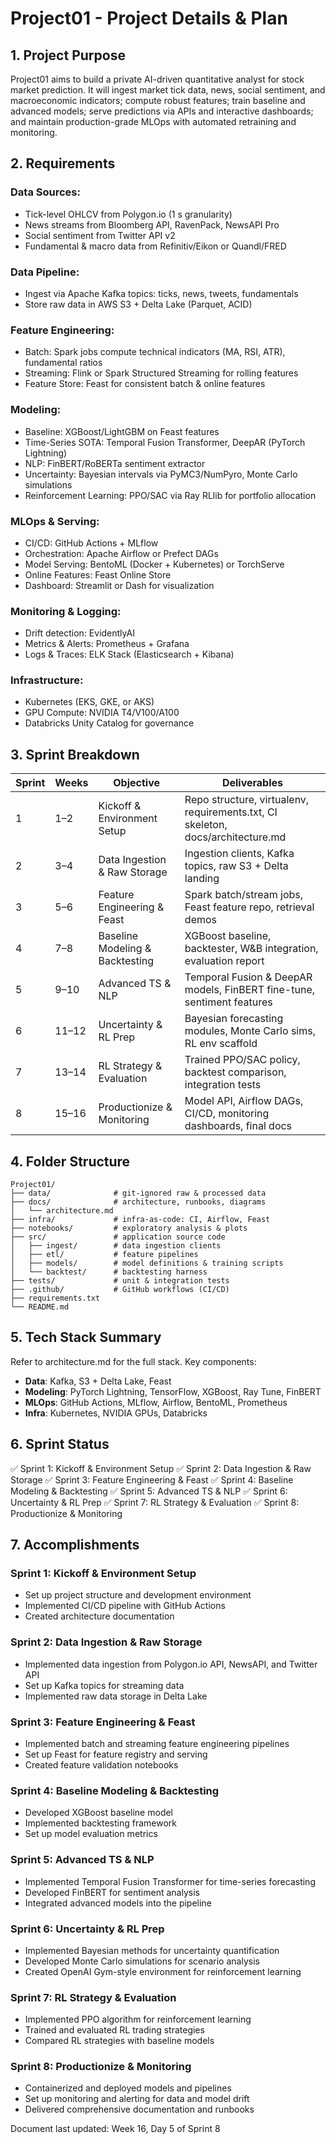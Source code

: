 # Project01 - Project Details & Plan

## 1. Project Purpose

Project01 aims to build a private AI-driven quantitative analyst for stock market prediction. It will ingest market tick data, news, social sentiment, and macroeconomic indicators; compute robust features; train baseline and advanced models; serve predictions via APIs and interactive dashboards; and maintain production-grade MLOps with automated retraining and monitoring.

## 2. Requirements

### Data Sources:

- Tick-level OHLCV from Polygon.io (1 s granularity)
- News streams from Bloomberg API, RavenPack, NewsAPI Pro
- Social sentiment from Twitter API v2
- Fundamental & macro data from Refinitiv/Eikon or Quandl/FRED

### Data Pipeline:

- Ingest via Apache Kafka topics: ticks, news, tweets, fundamentals
- Store raw data in AWS S3 + Delta Lake (Parquet, ACID)

### Feature Engineering:

- Batch: Spark jobs compute technical indicators (MA, RSI, ATR), fundamental ratios
- Streaming: Flink or Spark Structured Streaming for rolling features
- Feature Store: Feast for consistent batch & online features

### Modeling:

- Baseline: XGBoost/LightGBM on Feast features
- Time-Series SOTA: Temporal Fusion Transformer, DeepAR (PyTorch Lightning)
- NLP: FinBERT/RoBERTa sentiment extractor
- Uncertainty: Bayesian intervals via PyMC3/NumPyro, Monte Carlo simulations
- Reinforcement Learning: PPO/SAC via Ray RLlib for portfolio allocation

### MLOps & Serving:

- CI/CD: GitHub Actions + MLflow
- Orchestration: Apache Airflow or Prefect DAGs
- Model Serving: BentoML (Docker + Kubernetes) or TorchServe
- Online Features: Feast Online Store
- Dashboard: Streamlit or Dash for visualization

### Monitoring & Logging:

- Drift detection: EvidentlyAI
- Metrics & Alerts: Prometheus + Grafana
- Logs & Traces: ELK Stack (Elasticsearch + Kibana)

### Infrastructure:

- Kubernetes (EKS, GKE, or AKS)
- GPU Compute: NVIDIA T4/V100/A100
- Databricks Unity Catalog for governance

## 3. Sprint Breakdown

| Sprint | Weeks | Objective                       | Deliverables                                                                    |
| ------ | ----- | ------------------------------- | ------------------------------------------------------------------------------- |
| 1      | 1–2   | Kickoff & Environment Setup     | Repo structure, virtualenv, requirements.txt, CI skeleton, docs/architecture.md |
| 2      | 3–4   | Data Ingestion & Raw Storage    | Ingestion clients, Kafka topics, raw S3 + Delta landing                         |
| 3      | 5–6   | Feature Engineering & Feast     | Spark batch/stream jobs, Feast feature repo, retrieval demos                    |
| 4      | 7–8   | Baseline Modeling & Backtesting | XGBoost baseline, backtester, W&B integration, evaluation report                |
| 5      | 9–10  | Advanced TS & NLP               | Temporal Fusion & DeepAR models, FinBERT fine-tune, sentiment features          |
| 6      | 11–12 | Uncertainty & RL Prep           | Bayesian forecasting modules, Monte Carlo sims, RL env scaffold                 |
| 7      | 13–14 | RL Strategy & Evaluation        | Trained PPO/SAC policy, backtest comparison, integration tests                  |
| 8      | 15–16 | Productionize & Monitoring      | Model API, Airflow DAGs, CI/CD, monitoring dashboards, final docs               |

## 4. Folder Structure

```
Project01/
├── data/              # git-ignored raw & processed data
├── docs/              # architecture, runbooks, diagrams
│   └── architecture.md
├── infra/             # infra-as-code: CI, Airflow, Feast
├── notebooks/         # exploratory analysis & plots
├── src/               # application source code
│   ├── ingest/        # data ingestion clients
│   ├── etl/           # feature pipelines
│   ├── models/        # model definitions & training scripts
│   └── backtest/      # backtesting harness
├── tests/             # unit & integration tests
├── .github/           # GitHub workflows (CI/CD)
├── requirements.txt
└── README.md
```

## 5. Tech Stack Summary

Refer to architecture.md for the full stack. Key components:

- **Data**: Kafka, S3 + Delta Lake, Feast
- **Modeling**: PyTorch Lightning, TensorFlow, XGBoost, Ray Tune, FinBERT
- **MLOps**: GitHub Actions, MLflow, Airflow, BentoML, Prometheus
- **Infra**: Kubernetes, NVIDIA GPUs, Databricks

## 6. Sprint Status

✅ Sprint 1: Kickoff & Environment Setup
✅ Sprint 2: Data Ingestion & Raw Storage
✅ Sprint 3: Feature Engineering & Feast
✅ Sprint 4: Baseline Modeling & Backtesting
✅ Sprint 5: Advanced TS & NLP
✅ Sprint 6: Uncertainty & RL Prep
✅ Sprint 7: RL Strategy & Evaluation
✅ Sprint 8: Productionize & Monitoring

## 7. Accomplishments

### Sprint 1: Kickoff & Environment Setup

- Set up project structure and development environment
- Implemented CI/CD pipeline with GitHub Actions
- Created architecture documentation

### Sprint 2: Data Ingestion & Raw Storage

- Implemented data ingestion from Polygon.io API, NewsAPI, and Twitter API
- Set up Kafka topics for streaming data
- Implemented raw data storage in Delta Lake

### Sprint 3: Feature Engineering & Feast

- Implemented batch and streaming feature engineering pipelines
- Set up Feast for feature registry and serving
- Created feature validation notebooks

### Sprint 4: Baseline Modeling & Backtesting

- Developed XGBoost baseline model
- Implemented backtesting framework
- Set up model evaluation metrics

### Sprint 5: Advanced TS & NLP

- Implemented Temporal Fusion Transformer for time-series forecasting
- Developed FinBERT for sentiment analysis
- Integrated advanced models into the pipeline

### Sprint 6: Uncertainty & RL Prep

- Implemented Bayesian methods for uncertainty quantification
- Developed Monte Carlo simulations for scenario analysis
- Created OpenAI Gym-style environment for reinforcement learning

### Sprint 7: RL Strategy & Evaluation

- Implemented PPO algorithm for reinforcement learning
- Trained and evaluated RL trading strategies
- Compared RL strategies with baseline models

### Sprint 8: Productionize & Monitoring

- Containerized and deployed models and pipelines
- Set up monitoring and alerting for data and model drift
- Delivered comprehensive documentation and runbooks

Document last updated: Week 16, Day 5 of Sprint 8
